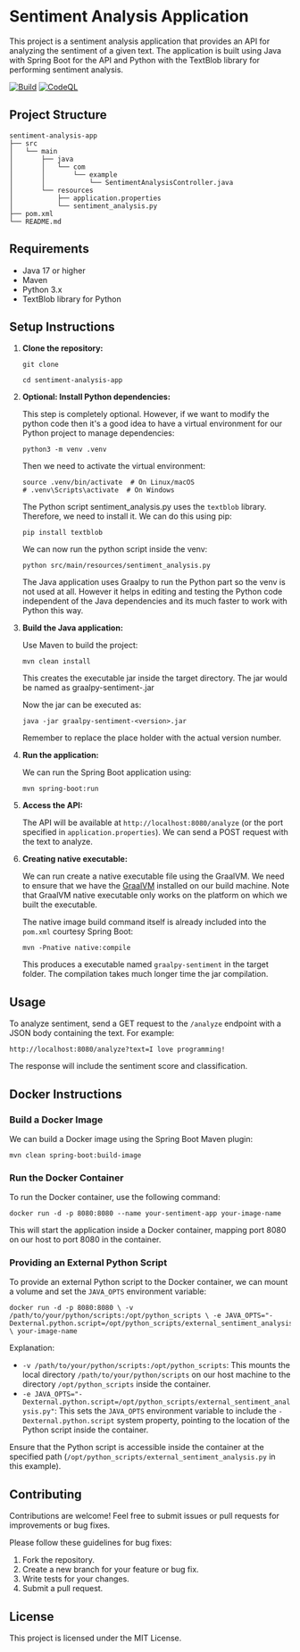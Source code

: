 # Sentiment Analysis Application

This project is a sentiment analysis application that provides an API for analyzing the sentiment of a given text. The application is built using Java with Spring Boot for the API and Python with the TextBlob library for performing sentiment analysis.

[![Build](https://github.com/vshanbha/graalpy-sentiment/actions/workflows/maven.yml/badge.svg?branch=main)](https://github.com/vshanbha/graalpy-sentiment/actions/workflows/maven.yml)
[![CodeQL](https://github.com/vshanbha/graalpy-sentiment/actions/workflows/github-code-scanning/codeql/badge.svg)](https://github.com/vshanbha/graalpy-sentiment/actions/workflows/github-code-scanning/codeql)

## Project Structure

```
sentiment-analysis-app
├── src
│   └── main
│       ├── java
│       │   └── com
│       │       └── example
│       │           └── SentimentAnalysisController.java
│       └── resources
│           ├── application.properties
│           └── sentiment_analysis.py
├── pom.xml
└── README.md
```

## Requirements

- Java 17 or higher
- Maven
- Python 3.x
- TextBlob library for Python

## Setup Instructions

1. **Clone the repository:**

   ```
   git clone 
   
   cd sentiment-analysis-app
   ```

2. **Optional: Install Python dependencies:**

   This step is completely optional. However, if we want to modify the python code then it's a good idea to have a virtual environment for our Python project to manage dependencies:

   ```
   python3 -m venv .venv
   ```
   
   Then we need to activate the virtual environment:
   
   ```
   source .venv/bin/activate  # On Linux/macOS
   # .venv\Scripts\activate  # On Windows   
   ```
   
   The Python script sentiment_analysis.py uses the `textblob` library. 
   Therefore, we need to install it.  We can do this using pip:

   ```
   pip install textblob
   ```
   
   We can now run the python script inside the venv:
   
   ```
   python src/main/resources/sentiment_analysis.py
   ```

   The Java application uses Graalpy to run the Python part so the venv is not used at all. However it helps in editing and testing the Python code independent of the Java dependencies and its much faster to work with Python this way. 
   
   
3. **Build the Java application:**

   Use Maven to build the project:
   
   ```
   mvn clean install
   ```
   
   This creates the executable jar inside the target directory. The jar would be named as graalpy-sentiment-<version>.jar
   
   Now the jar can be executed as:
   
   ```
   java -jar graalpy-sentiment-<version>.jar
   ```
   
   Remember to replace the <version> place holder with the actual version number.

4. **Run the application:**

   We can run the Spring Boot application using:
   
   ```
   mvn spring-boot:run
   ```

5. **Access the API:**

   The API will be available at `http://localhost:8080/analyze` (or the port specified in `application.properties`). We can send a POST request with the text to analyze.
   
6. **Creating native executable:**

   We can run create a native executable file using the GraalVM. We need to ensure that we have the [GraalVM](https://www.oracle.com/uk/java/technologies/downloads/#graalvmjava24) installed on our build machine. Note that GraalVM native executable only works on the platform on which we built the executable.
   
   The native image build command itself is already included into the `pom.xml` courtesy Spring Boot:
   
   ```
   mvn -Pnative native:compile
   ```

   This produces a executable named `graalpy-sentiment` in the target folder. The compilation takes much longer time the jar compilation.
   
## Usage

To analyze sentiment, send a GET request to the `/analyze` endpoint with a JSON body containing the text. For example:

```
http://localhost:8080/analyze?text=I love programming!

```

The response will include the sentiment score and classification.

## Docker Instructions

### Build a Docker Image

We can build a Docker image using the Spring Boot Maven plugin:

```
mvn clean spring-boot:build-image
```

### Run the Docker Container

To run the Docker container, use the following command:

```
docker run -d -p 8080:8080 --name your-sentiment-app your-image-name 
```

This will start the application inside a Docker container, mapping port 8080 on our host to port 8080 in the container.

### Providing an External Python Script

To provide an external Python script to the Docker container, we can mount a volume and set the `JAVA_OPTS` environment variable:

```
docker run -d -p 8080:8080 \ -v /path/to/your/python/scripts:/opt/python_scripts \ -e JAVA_OPTS="-Dexternal.python.script=/opt/python_scripts/external_sentiment_analysis.py" \ your-image-name
```

Explanation:

-   `-v /path/to/your/python/scripts:/opt/python_scripts`: This mounts the local directory `/path/to/your/python/scripts` on our host machine to the directory `/opt/python_scripts` inside the container.
-   `-e JAVA_OPTS="-Dexternal.python.script=/opt/python_scripts/external_sentiment_analysis.py"`: This sets the `JAVA_OPTS` environment variable to include the `-Dexternal.python.script` system property, pointing to the location of the Python script inside the container.

Ensure that the Python script is accessible inside the container at the specified path (`/opt/python_scripts/external_sentiment_analysis.py` in this example).


## Contributing

Contributions are welcome! 
Feel free to submit issues or pull requests for improvements or bug fixes.

Please follow these guidelines for bug fixes:

1.  Fork the repository.
2.  Create a new branch for your feature or bug fix.
3.  Write tests for your changes.
4.  Submit a pull request.


## License

This project is licensed under the MIT License.
